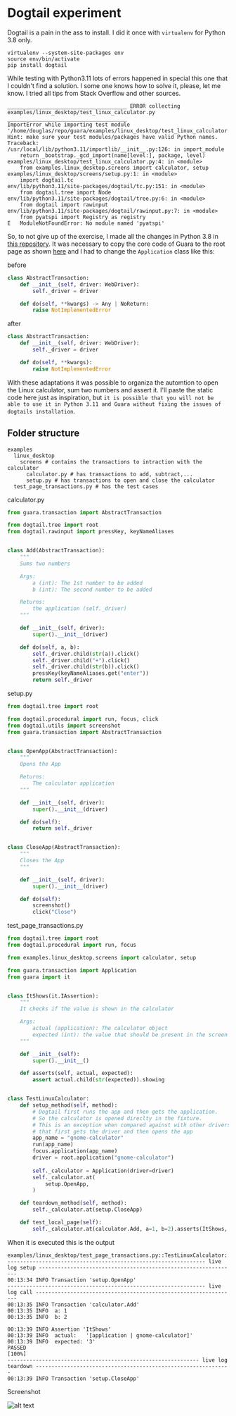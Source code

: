 # Dogtail experiment

Dogtail is a pain in the ass to install. I did it once with `virtualenv` for Python 3.8 only.

```shell
virtualenv --system-site-packages env
source env/bin/activate
pip install dogtail
```

While testing with Python3.11 lots of errors happened in special this one that I couldn't find a solution. I some one knows how to solve it, please, let me know. I tried all tips from Stack Overflow and other sources.

```shell
______________________________________ ERROR collecting examples/linux_desktop/test_linux_calculator.py ______________________________________
ImportError while importing test module '/home/douglas/repo/guara/examples/linux_desktop/test_linux_calculator.py'.
Hint: make sure your test modules/packages have valid Python names.
Traceback:
/usr/local/lib/python3.11/importlib/__init__.py:126: in import_module
    return _bootstrap._gcd_import(name[level:], package, level)
examples/linux_desktop/test_linux_calculator.py:4: in <module>
    from examples.linux_desktop.screens import calculator, setup
examples/linux_desktop/screens/setup.py:1: in <module>
    import dogtail.tc
env/lib/python3.11/site-packages/dogtail/tc.py:151: in <module>
    from dogtail.tree import Node
env/lib/python3.11/site-packages/dogtail/tree.py:6: in <module>
    from dogtail import rawinput
env/lib/python3.11/site-packages/dogtail/rawinput.py:7: in <module>
    from pyatspi import Registry as registry
E   ModuleNotFoundError: No module named 'pyatspi'
```

So, to not give up of the exercise, I made all the changes in Python 3.8 in [this repository](https://github.com/douglasdcm/automacao_de_testes/tree/dogtail-and-guara/ferramentas/05_dogtail/examples/linux_desktop). It was necessary to copy the core code of Guara to the root page as shown [here](https://github.com/douglasdcm/automacao_de_testes/tree/dogtail-and-guara/ferramentas/05_dogtail/guara) and I had to change the `Application` class like this:

before

```python
class AbstractTransaction:
    def __init__(self, driver: WebDriver):
        self._driver = driver

    def do(self, **kwargs) -> Any | NoReturn:
        raise NotImplementedError
```

after

```python
class AbstractTransaction:
    def __init__(self, driver: WebDriver):
        self._driver = driver

    def do(self, **kwargs):
        raise NotImplementedError
```
With these adaptations it was possible to organiza the automtion to open the Linux calculator, sum two numbers and assert it. I'll paste the static code here just as inspiration, but `it is possible that you will not be able to use it in Python 3.11 and Guara without fixing the issues of dogtails installation`.

## Folder structure
```
examples
  linux_desktop
    screens # contains the transactions to intraction with the calculator
      calculator.py # has transactions to add, subtract,...
      setup.py # has transactions to open and close the calculator
  test_page_transactions.py # has the test cases
```

calculator.py

```python
from guara.transaction import AbstractTransaction

from dogtail.tree import root
from dogtail.rawinput import pressKey, keyNameAliases


class Add(AbstractTransaction):
    """
    Sums two numbers

    Args:
        a (int): The 1st number to be added
        b (int): The second number to be added

    Returns:
        the application (self._driver)
    """

    def __init__(self, driver):
        super().__init__(driver)

    def do(self, a, b):
        self._driver.child(str(a)).click()
        self._driver.child("+").click()
        self._driver.child(str(b)).click()
        pressKey(keyNameAliases.get("enter"))
        return self._driver
```

setup.py

```python
from dogtail.tree import root

from dogtail.procedural import run, focus, click
from dogtail.utils import screenshot
from guara.transaction import AbstractTransaction


class OpenApp(AbstractTransaction):
    """
    Opens the App

    Returns:
        The calculator application
    """

    def __init__(self, driver):
        super().__init__(driver)

    def do(self):
        return self._driver


class CloseApp(AbstractTransaction):
    """
    Closes the App
    """

    def __init__(self, driver):
        super().__init__(driver)

    def do(self):
        screenshot()
        click("Close")
```

test_page_transactions.py

```python
from dogtail.tree import root
from dogtail.procedural import run, focus

from examples.linux_desktop.screens import calculator, setup

from guara.transaction import Application
from guara import it


class ItShows(it.IAssertion):
    """
    It checks if the value is shown in the calculator

    Args:
        actual (application): The calculator object
        expected (int): the value that should be present in the screen
    """

    def __init__(self):
        super().__init__()

    def asserts(self, actual, expected):
        assert actual.child(str(expected)).showing


class TestLinuxCalculator:
    def setup_method(self, method):
        # Dogtail first runs the app and then gets the application.
        # So the calculator is opened direclty in the fixture.
        # This is an exception when compared against with other drivers like Selenium
        # that first gets the driver and then opens the app
        app_name = "gnome-calculator"
        run(app_name)
        focus.application(app_name)
        driver = root.application("gnome-calculator")
        
        self._calculator = Application(driver=driver)
        self._calculator.at(
            setup.OpenApp,
        )

    def teardown_method(self, method):
        self._calculator.at(setup.CloseApp)

    def test_local_page(self):
        self._calculator.at(calculator.Add, a=1, b=2).asserts(ItShows, 3)
```
When it is executed this is the output
```shell
examples/linux_desktop/test_page_transactions.py::TestLinuxCalculator::test_local_page 
--------------------------------------------------------------- live log setup ---------------------------------------------------------------
00:13:34 INFO Transaction 'setup.OpenApp'
--------------------------------------------------------------- live log call ----------------------------------------------------------------
00:13:35 INFO Transaction 'calculator.Add'
00:13:35 INFO  a: 1
00:13:35 INFO  b: 2

00:13:39 INFO Assertion 'ItShows'
00:13:39 INFO  actual:   '[application | gnome-calculator]'
00:13:39 INFO  expected: '3'
PASSED                                                                                                                                 [100%]
------------------------------------------------------------- live log teardown --------------------------------------------------------------
00:13:39 INFO Transaction 'setup.CloseApp'
```
Screenshot

![alt text](image.png)